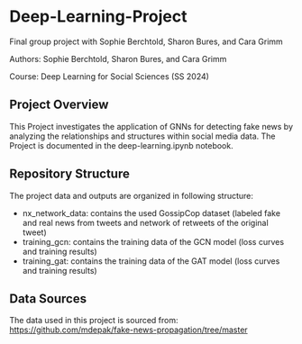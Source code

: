 # Deep-Learning-Project
Final group project with Sophie Berchtold, Sharon Bures, and Cara Grimm

Authors: Sophie Berchtold, Sharon Bures, and Cara Grimm

Course: Deep Learning for Social Sciences (SS 2024)

## Project Overview
This Project investigates the application of GNNs for detecting fake news by analyzing the relationships and structures within social media data. The Project is documented in the deep-learning.ipynb notebook.

## Repository Structure
The project data and outputs are organized in following structure:
-  nx_network_data: contains the used GossipCop dataset (labeled fake and real news from tweets and network of retweets of the original tweet)
-  training_gcn: contains the training data of the GCN model (loss curves and training results)
-  training_gat: contains the training data of the GAT model (loss curves and training results)

## Data Sources 
The data used in this project is sourced from: https://github.com/mdepak/fake-news-propagation/tree/master
